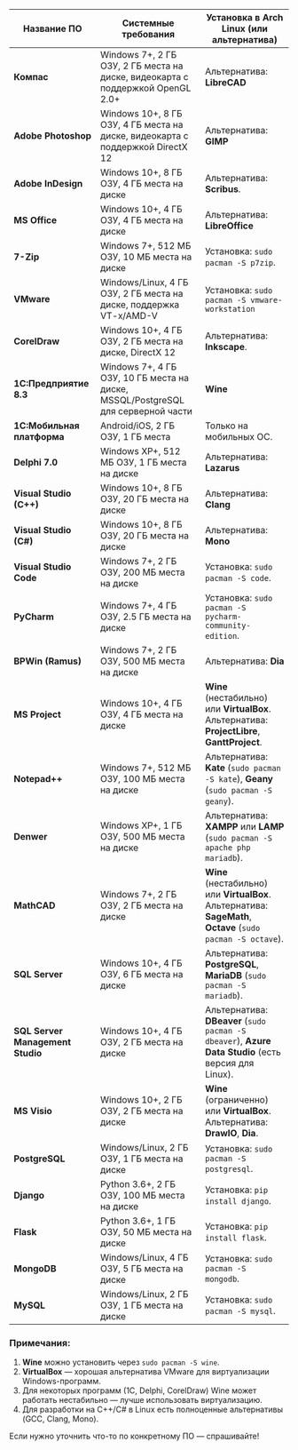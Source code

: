 
| Название ПО                      | Системные требования                                                             | Установка в Arch Linux (или альтернатива)                                                                    |
| -------------------------------- | -------------------------------------------------------------------------------- | ------------------------------------------------------------------------------------------------------------ |
| **Компас**                       | Windows 7+, 2 ГБ ОЗУ, 2 ГБ места на диске, видеокарта с поддержкой OpenGL 2.0+   | Альтернатива: **LibreCAD**                                                                                   |
| **Adobe Photoshop**              | Windows 10+, 8 ГБ ОЗУ, 4 ГБ места на диске, видеокарта с поддержкой DirectX 12   | Альтернатива: **GIMP**                                                                                       |
| **Adobe InDesign**               | Windows 10+, 8 ГБ ОЗУ, 4 ГБ места на диске                                       | Альтернатива: **Scribus**.                                                                                   |
| **MS Office**                    | Windows 10+, 4 ГБ ОЗУ, 4 ГБ места на диске                                       | Альтернатива: **LibreOffice**                                                                                |
| **7-Zip**                        | Windows 7+, 512 МБ ОЗУ, 10 МБ места на диске                                     | Установка: `sudo pacman -S p7zip`.                                                                           |
| **VMware**                       | Windows/Linux, 4 ГБ ОЗУ, 2 ГБ места на диске, поддержка VT-x/AMD-V               | Установка: `sudo pacman -S vmware-workstation`                                                               |
| **CorelDraw**                    | Windows 10+, 4 ГБ ОЗУ, 2 ГБ места на диске, DirectX 12                           | Альтернатива: **Inkscape**.                                                                                  |
| **1С:Предприятие 8.3**           | Windows 7+, 4 ГБ ОЗУ, 10 ГБ места на диске, MSSQL/PostgreSQL для серверной части | **Wine**                                                                                                     |
| **1С:Мобильная платформа**       | Android/iOS, 2 ГБ ОЗУ, 1 ГБ места                                                | Только на мобильных ОС.                                                                                      |
| **Delphi 7.0**                   | Windows XP+, 512 МБ ОЗУ, 1 ГБ места на диске                                     | Альтернатива: **Lazarus**                                                                                    |
| **Visual Studio (C++)**          | Windows 10+, 8 ГБ ОЗУ, 20 ГБ места на диске                                      | Альтернатива:  **Clang**                                                                                     |
| **Visual Studio (C#)**           | Windows 10+, 8 ГБ ОЗУ, 20 ГБ места на диске                                      | Альтернатива: **Mono**                                                                                       |
| **Visual Studio Code**           | Windows 7+, 2 ГБ ОЗУ, 200 МБ места на диске                                      | Установка: `sudo pacman -S code`.                                                                            |
| **PyCharm**                      | Windows 7+, 4 ГБ ОЗУ, 2.5 ГБ места на диске                                      | Установка: `sudo pacman -S pycharm-community-edition`.                                                       |
| **BPWin (Ramus)**                | Windows 7+, 2 ГБ ОЗУ, 500 МБ места на диске                                      | Альтернатива: **Dia**                                                                                        |
| **MS Project**                   | Windows 10+, 4 ГБ ОЗУ, 4 ГБ места на диске                                       | **Wine** (нестабильно) или **VirtualBox**. Альтернатива: **ProjectLibre**, **GanttProject**.                 |
| **Notepad++**                    | Windows 7+, 512 МБ ОЗУ, 100 МБ места на диске                                    | Альтернатива: **Kate** (`sudo pacman -S kate`), **Geany** (`sudo pacman -S geany`).                          |
| **Denwer**                       | Windows XP+, 1 ГБ ОЗУ, 500 МБ места на диске                                     | Альтернатива: **XAMPP** или **LAMP** (`sudo pacman -S apache php mariadb`).                                  |
| **MathCAD**                      | Windows 7+, 2 ГБ ОЗУ, 2 ГБ места на диске                                        | **Wine** (нестабильно) или **VirtualBox**. Альтернатива: **SageMath**, **Octave** (`sudo pacman -S octave`). |
| **SQL Server**                   | Windows 10+, 4 ГБ ОЗУ, 6 ГБ места на диске                                       | Альтернатива: **PostgreSQL**, **MariaDB** (`sudo pacman -S mariadb`).                                        |
| **SQL Server Management Studio** | Windows 10+, 4 ГБ ОЗУ, 2 ГБ места на диске                                       | Альтернатива: **DBeaver** (`sudo pacman -S dbeaver`), **Azure Data Studio** (есть версия для Linux).         |
| **MS Visio**                     | Windows 10+, 2 ГБ ОЗУ, 2 ГБ места на диске                                       | **Wine** (ограниченно) или **VirtualBox**. Альтернатива: **DrawIO**, **Dia**.                                |
| **PostgreSQL**                   | Windows/Linux, 2 ГБ ОЗУ, 1 ГБ места на диске                                     | Установка: `sudo pacman -S postgresql`.                                                                      |
| **Django**                       | Python 3.6+, 2 ГБ ОЗУ, 100 МБ места на диске                                     | Установка: `pip install django`.                                                                             |
| **Flask**                        | Python 3.6+, 1 ГБ ОЗУ, 50 МБ места на диске                                      | Установка: `pip install flask`.                                                                              |
| **MongoDB**                      | Windows/Linux, 4 ГБ ОЗУ, 5 ГБ места на диске                                     | Установка: `sudo pacman -S mongodb`.                                                                         |
| **MySQL**                        | Windows/Linux, 2 ГБ ОЗУ, 1 ГБ места на диске                                     | Установка: `sudo pacman -S mysql`.                                                                           |

### Примечания:
1. **Wine** можно установить через `sudo pacman -S wine`.  
2. **VirtualBox** — хорошая альтернатива VMware для виртуализации Windows-программ.  
3. Для некоторых программ (1С, Delphi, CorelDraw) Wine может работать нестабильно — лучше использовать виртуализацию.  
4. Для разработки на C++/C# в Linux есть полноценные альтернативы (GCC, Clang, Mono).  

Если нужно уточнить что-то по конкретному ПО — спрашивайте!